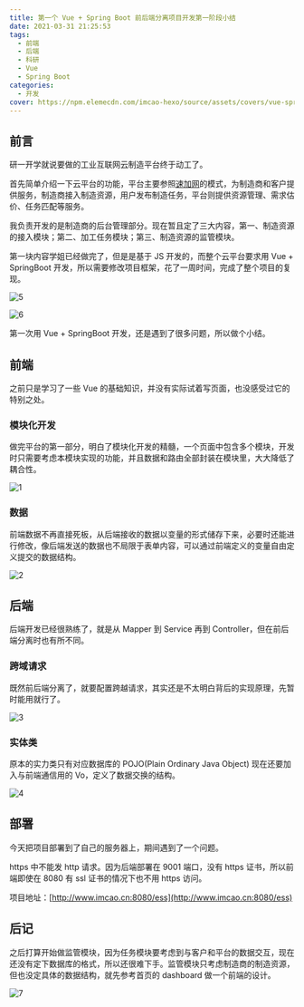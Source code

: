 ```yaml
---
title: 第一个 Vue + Spring Boot 前后端分离项目开发第一阶段小结
date: 2021-03-31 21:25:53
tags:
  - 前端
  - 后端
  - 科研
  - Vue
  - Spring Boot
categories:
  - 开发
cover: https://npm.elemecdn.com/imcao-hexo/source/assets/covers/vue-spring.jpg
---
```


## 前言

研一开学就说要做的工业互联网云制造平台终于动工了。

首先简单介绍一下云平台的功能，平台主要参照[速加网](https://www.sogaa.net/)的模式，为制造商和客户提供服务，制造商接入制造资源，用户发布制造任务，平台则提供资源管理、需求估价、任务匹配等服务。

我负责开发的是制造商的后台管理部分。现在暂且定了三大内容，第一、制造资源的接入模块；第二、加工任务模块；第三、制造资源的监管模块。

第一块内容学姐已经做完了，但是是基于 JS 开发的，而整个云平台要求用 Vue + SpringBoot 开发，所以需要修改项目框架，花了一周时间，完成了整个项目的复现。

![5](https://npm.elemecdn.com/imcao-hexo/source/_posts/development/FirstVueSpringboot/5.jpg)

![6](https://npm.elemecdn.com/imcao-hexo/source/_posts/development/FirstVueSpringboot/6.jpg)

第一次用 Vue + SpringBoot 开发，还是遇到了很多问题，所以做个小结。

## 前端

之前只是学习了一些 Vue 的基础知识，并没有实际试着写页面，也没感受过它的特别之处。

### 模块化开发

做完平台的第一部分，明白了模块化开发的精髓，一个页面中包含多个模块，开发时只需要考虑本模块实现的功能，并且数据和路由全部封装在模块里，大大降低了耦合性。

![1](https://npm.elemecdn.com/imcao-hexo/source/_posts/development/FirstVueSpringboot/1.jpg)

### 数据

前端数据不再直接死板，从后端接收的数据以变量的形式储存下来，必要时还能进行修改，像后端发送的数据也不局限于表单内容，可以通过前端定义的变量自由定义提交的数据结构。

![2](https://npm.elemecdn.com/imcao-hexo/source/_posts/development/FirstVueSpringboot/2.jpg)

## 后端

后端开发已经很熟练了，就是从 Mapper 到 Service 再到 Controller，但在前后端分离时也有所不同。

### 跨域请求

既然前后端分离了，就要配置跨越请求，其实还是不太明白背后的实现原理，先暂时能用就行了。

![3](https://npm.elemecdn.com/imcao-hexo/source/_posts/development/FirstVueSpringboot/3.jpg)

### 实体类

原本的实力类只有对应数据库的 POJO(Plain Ordinary Java Object) 现在还要加入与前端通信用的 Vo，定义了数据交换的结构。

![4](https://npm.elemecdn.com/imcao-hexo/source/_posts/development/FirstVueSpringboot/4.jpg)

## 部署

今天把项目部署到了自己的服务器上，期间遇到了一个问题。

https 中不能发 http 请求。因为后端部署在 9001 端口，没有 https 证书，所以前端即使在 8080 有 ssl 证书的情况下也不用 https 访问。

项目地址：[http://www.imcao.cn:8080/ess](http://www.imcao.cn:8080/ess)

## 后记

之后打算开始做监管模块，因为任务模块要考虑到与客户和平台的数据交互，现在还没有定下数据库的格式，所以还很难下手。监管模块只考虑制造商的制造资源，但也没定具体的数据结构，就先参考首页的 dashboard 做一个前端的设计。

![7](https://npm.elemecdn.com/imcao-hexo/source/_posts/development/FirstVueSpringboot/7.jpg)
